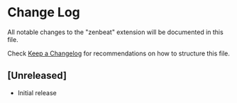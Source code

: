 # Change Log

All notable changes to the "zenbeat" extension will be documented in this file.

Check [Keep a Changelog](http://keepachangelog.com/) for recommendations on how to structure this file.

## [Unreleased]

- Initial release